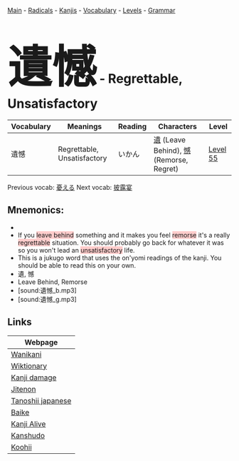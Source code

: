 <style> bigfont {font-size: 100px}</style>
[Main](../README.md) -
[Radicals](../radicals.md) -
[Kanjis](../kanjis.md) -
[Vocabulary](../vocabulary.md) -
[Levels](../levels.md) -
[Grammar](../grammar.md)
# <bigfont> 遺憾</bigfont> - Regrettable, Unsatisfactory 

| Vocabulary | Meanings | Reading | Characters | Level |
| --- | --- | --- | --- | --- |
| 遺憾 | Regrettable, Unsatisfactory | いかん |  [遺](../kanjis/遺.md) (Leave Behind), [憾](../kanjis/憾.md) (Remorse, Regret) | [Level 55](../levels/wk_level55.md) |

Previous vocab: [憂える](憂える.md) Next vocab: [披露宴](披露宴.md) 

## Mnemonics:

* 
* If you <span style="background-color:#ffcccb"> leave behind</span> something and it makes you feel <span style="background-color:#ffcccb"> remorse</span> it's a really <span style="background-color:#ffcccb"> regrettable</span> situation. You should probably go back for whatever it was so you won't lead an <span style="background-color:#ffcccb"> unsatisfactory</span> life.
* This is a jukugo word that uses the on'yomi readings of the kanji. You should be able to read this on your own.
* 遺, 憾
* Leave Behind, Remorse
* [sound:遺憾_b.mp3]
* [sound:遺憾_g.mp3]


## Links 

| Webpage |
| --- |
| [Wanikani          ](https://www.wanikani.com/kanji/遺憾) |
| [Wiktionary        ](https://en.wiktionary.org/wiki/遺憾) |
| [Kanji damage      ](http://www.kanjidamage.com/kanji/search?utf8=✓&q=遺憾) |
| [Jitenon           ](https://jitenon.com/kanji/遺憾) |
| [Tanoshii japanese ](https://www.tanoshiijapanese.com/dictionary/kanji.cfm?k=遺憾) |
| [Baike             ](https://baike.baidu.com/item/遺憾) |
| [Kanji Alive       ](https://app.kanjialive.com/遺憾) |
| [Kanshudo          ](https://www.kanshudo.com/searchmn?q=遺憾) |
| [Koohii            ](https://kanji.koohii.com/study/kanji/遺憾) |
